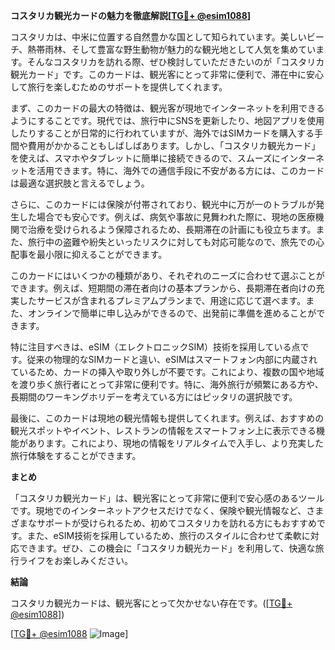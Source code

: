 **コスタリカ観光カードの魅力を徹底解説[[TG💪+ @esim1088](https://t.me/s/esim1088)]**

コスタリカは、中米に位置する自然豊かな国として知られています。美しいビーチ、熱帯雨林、そして豊富な野生動物が魅力的な観光地として人気を集めています。そんなコスタリカを訪れる際、ぜひ検討していただきたいのが「コスタリカ観光カード」です。このカードは、観光客にとって非常に便利で、滞在中に安心して旅行を楽しむためのサポートを提供してくれます。

まず、このカードの最大の特徴は、観光客が現地でインターネットを利用できるようにすることです。現代では、旅行中にSNSを更新したり、地図アプリを使用したりすることが日常的に行われていますが、海外ではSIMカードを購入する手間や費用がかかることもしばしばあります。しかし、「コスタリカ観光カード」を使えば、スマホやタブレットに簡単に接続できるので、スムーズにインターネットを活用できます。特に、海外での通信手段に不安がある方には、このカードは最適な選択肢と言えるでしょう。

さらに、このカードには保険が付帯されており、観光中に万が一のトラブルが発生した場合でも安心です。例えば、病気や事故に見舞われた際に、現地の医療機関で治療を受けられるよう保障されるため、長期滞在の計画にも役立ちます。また、旅行中の盗難や紛失といったリスクに対しても対応可能なので、旅先での心配事を最小限に抑えることができます。

このカードにはいくつかの種類があり、それぞれのニーズに合わせて選ぶことができます。例えば、短期間の滞在者向けの基本プランから、長期滞在者向けの充実したサービスが含まれるプレミアムプランまで、用途に応じて選べます。また、オンラインで簡単に申し込みができるので、出発前に準備を進めることができます。

特に注目すべきは、eSIM（エレクトロニックSIM）技術を採用している点です。従来の物理的なSIMカードと違い、eSIMはスマートフォン内部に内蔵されているため、カードの挿入や取り外しが不要です。これにより、複数の国や地域を渡り歩く旅行者にとって非常に便利です。特に、海外旅行が頻繁にある方や、長期間のワーキングホリデーを考えている方にはピッタリの選択肢です。

最後に、このカードは現地の観光情報も提供してくれます。例えば、おすすめの観光スポットやイベント、レストランの情報をスマートフォン上に表示できる機能があります。これにより、現地の情報をリアルタイムで入手し、より充実した旅行体験をすることができます。

**まとめ**

「コスタリカ観光カード」は、観光客にとって非常に便利で安心感のあるツールです。現地でのインターネットアクセスだけでなく、保険や観光情報など、さまざまなサポートが受けられるため、初めてコスタリカを訪れる方にもおすすめです。また、eSIM技術を採用しているため、旅行のスタイルに合わせて柔軟に対応できます。ぜひ、この機会に「コスタリカ観光カード」を利用して、快適な旅行ライフをお楽しみください。

**結論**

コスタリカ観光カードは、観光客にとって欠かせない存在です。([[TG💪+ @esim1088](https://t.me/s/esim1088)])

[[TG💪+ @esim1088](https://t.me/s/esim1088) ![Image](https://i.postimg.cc/Y0z9fWf4/image.png)]